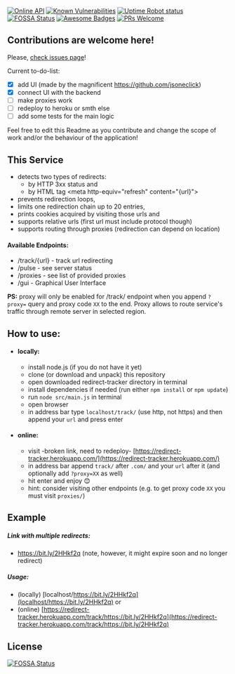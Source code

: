 [![Online API](https://img.shields.io/badge/online-API-blue.svg)](https://redirect-tracker.herokuapp.com/)
[![Known Vulnerabilities](https://snyk.io/test/github/mykelangelo/redirect-tracker/badge.svg?targetFile=package.json)](https://snyk.io/test/github/mykelangelo/redirect-tracker?targetFile=package.json)
[![Uptime Robot status](https://img.shields.io/uptimerobot/status/m782778115-57149be7fcb265ad179ce587.svg)](https://stats.uptimerobot.com/LP5Q8CZZy)
[![FOSSA Status](https://app.fossa.com/api/projects/git%2Bgithub.com%2Fmykelangelo%2Fredirect-tracker.svg?type=shield)](https://app.fossa.com/projects/git%2Bgithub.com%2Fmykelangelo%2Fredirect-tracker?ref=badge_shield)
[![Awesome Badges](https://img.shields.io/badge/badges-awesome-violet.svg)](https://github.com/Naereen/badges)
[![PRs Welcome](https://img.shields.io/badge/PRs-welcome-goldenrod.svg?style=shield)](http://makeapullrequest.com)

## Contributions are welcome here!
Please, [check issues page](https://github.com/mykelangelo/redirect-tracker/issues)!

Current to-do-list:
- [x] add UI (made by the magnificent https://github.com/jsoneclick)
- [x] connect UI with the backend
- [ ] make proxies work
- [ ] redeploy to heroku or smth else
- [ ] add some tests for the main logic

Feel free to edit this Readme as you contribute and change the scope of work and/or the behaviour of the application!

## This Service 
- detects two types of redirects: 
  - by HTTP 3xx status and 
  - by HTML tag \<meta http-equiv="refresh" content="{url}">
- prevents redirection loops, 
- limits one redirection chain up to 20 entries,
- prints cookies acquired by visiting those urls and
- supports relative urls (first url must include protocol though)
- supports routing through proxies (redirection can depend on location)

#### Available Endpoints:
 - /track/{url} - track url redirecting
 - /pulse - see server status
 - /proxies - see list of provided proxies 
 - /gui - Graphical User Interface

__PS:__ proxy will only be enabled for /track/ endpoint when you append `?proxy=` query and proxy code `XX` to the end.
Proxy allows to route service's traffic through remote server in selected region.

## How to use:
 - #### locally:    
    - install node.js (if you do not have it yet)
    - clone (or download and unpack) this repository
   - open downloaded redirect-tracker directory in terminal
    - install dependencies if needed (run either `npm install` or `npm update`)
    - run `node src/main.js` in terminal
    - open browser
    - in address bar type `localhost/track/` (use http, not https) and then append your `url` and press enter
 - #### online:
    - visit -broken link, need to redeploy- [https://redirect-tracker.herokuapp.com/](https://redirect-tracker.herokuapp.com/)
    - in address bar append `track/` after `.com/` and your `url` after it (and optionally add `?proxy=XX` as well)
    - hit enter and enjoy 😊
    - hint: consider visiting other endpoints (e.g. to get proxy code `XX` you must visit `proxies/`) 


## Example

##### Link with multiple redirects: 
- https://bit.ly/2HHkf2q (note, however, it might expire soon and no longer redirect)

##### Usage: 
- (locally) [localhost/https://bit.ly/2HHkf2q](localhost/https://bit.ly/2HHkf2q) or
- (online) [https://redirect-tracker.herokuapp.com/track/https://bit.ly/2HHkf2q](https://redirect-tracker.herokuapp.com/track/https://bit.ly/2HHkf2q)

## License
[![FOSSA Status](https://app.fossa.io/api/projects/git%2Bgithub.com%2Fmykelangelo%2Fredirect-tracker.svg?type=large)](https://app.fossa.io/projects/git%2Bgithub.com%2Fmykelangelo%2Fredirect-tracker?ref=badge_large)
